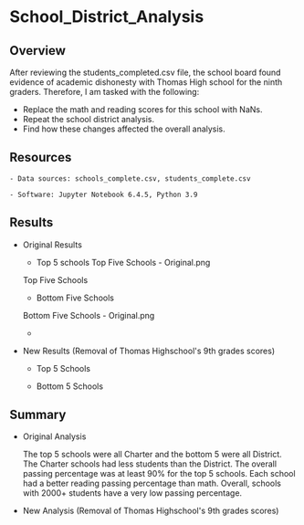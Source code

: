 # School_District_Analysis

## Overview 

After reviewing the students_completed.csv file, the school board found evidence of academic dishonesty with Thomas High school for the ninth graders.  Therefore, I am tasked with the following:

- Replace the math and reading scores for this school with NaNs.
- Repeat the school district analysis.
- Find how these changes affected the overall analysis.

## Resources

    - Data sources: schools_complete.csv, students_complete.csv
    
    - Software: Jupyter Notebook 6.4.5, Python 3.9
    


## Results

- Original Results

    - Top 5 schools
    Top Five Schools - Original.png
    
    Top Five Schools

    - Bottom Five Schools
    
    Bottom Five Schools - Original.png
    
    - 


- New Results (Removal of Thomas Highschool's 9th grades scores)

   - Top 5 Schools
   
   - Bottom 5 Schools
   
   

## Summary

- Original Analysis

    The top 5 schools were all Charter and the bottom 5 were all District.  The Charter schools had less students than the District.   The overall passing percentage was at least 90% for the top 5 schools.   Each school had a better reading passing percentage than math. Overall, schools with 2000+ students have a very low passing percentage.
    
    
- New Analysis (Removal of Thomas Highschool's 9th grades scores)